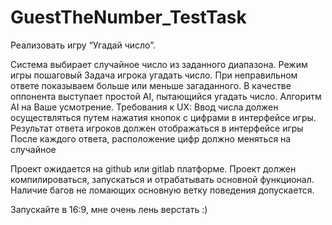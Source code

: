 # GuestTheNumber_TestTask
Реализовать игру “Угадай число”.

Система выбирает случайное число из заданного диапазона.
Режим игры пошаговый
Задача игрока угадать число.
При неправильном ответе показываем больше или меньше загаданного.
В качестве оппонента выступает простой AI, пытающийся угадать число. Алгоритм AI на Ваше усмотрение.
Требования к UX:
Ввод числа должен осуществляться путем нажатия кнопок с цифрами в интерфейсе игры.
Результат ответа игроков должен отображаться в интерфейсе игры
После каждого ответа, расположение цифр должно меняться на случайное


Проект ожидается на github или gitlab платформе.
Проект должен компилироваться, запускаться и отрабатывать основной функционал. Наличие багов не ломающих основную ветку поведения допускается. 

Запускайте в 16:9, мне очень лень верстать :)